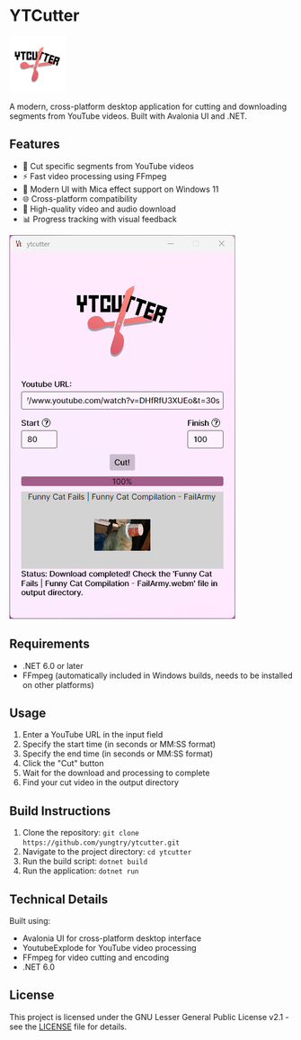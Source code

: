# YTCutter

<img src="https://github.com/yungtry/ytcutter/blob/main/assets/logo.png?raw=true" width="100" height="100" alt="YTCutter Logo">

A modern, cross-platform desktop application for cutting and downloading segments from YouTube videos. Built with Avalonia UI and .NET.

## Features

- 🎯 Cut specific segments from YouTube videos
- ⚡ Fast video processing using FFmpeg
- 🎨 Modern UI with Mica effect support on Windows 11
- 🌐 Cross-platform compatibility
- 🎥 High-quality video and audio download
- 📊 Progress tracking with visual feedback

![Screenshot](images/screenshot.png "YTCutter Screenshot")

## Requirements

- .NET 6.0 or later
- FFmpeg (automatically included in Windows builds, needs to be installed on other platforms)

## Usage

1. Enter a YouTube URL in the input field
2. Specify the start time (in seconds or MM:SS format)
3. Specify the end time (in seconds or MM:SS format)
4. Click the "Cut" button
5. Wait for the download and processing to complete
6. Find your cut video in the output directory

## Build Instructions

1. Clone the repository: `git clone https://github.com/yungtry/ytcutter.git`
2. Navigate to the project directory: `cd ytcutter`
3. Run the build script: `dotnet build`
4. Run the application: `dotnet run`

## Technical Details

Built using:
- Avalonia UI for cross-platform desktop interface
- YoutubeExplode for YouTube video processing
- FFmpeg for video cutting and encoding
- .NET 6.0

## License

This project is licensed under the GNU Lesser General Public License v2.1 - see the [LICENSE](LICENSE) file for details.
